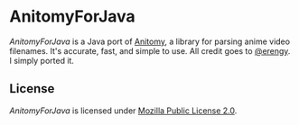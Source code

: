 # AnitomyForJava

*AnitomyForJava* is a Java port of [Anitomy](https://github.com/erengy/anitomy), a library for parsing anime video filenames. It's accurate, fast, and simple to use. All credit goes to [@erengy](https://github.com/erengy). I simply ported it.

## License

*AnitomyForJava* is licensed under [Mozilla Public License 2.0](https://www.mozilla.org/en-US/MPL/2.0/FAQ/).